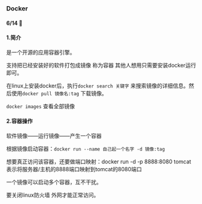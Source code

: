### Docker

#### 6/14   :bullettrain_front:

#### 1.简介

是一个开源的应用容器引擎。

支持把已经安装好的软件打包成镜像  称为容器  其他人想用只需要安装docker运行即可。

在linux上安装docker后，执行`docker search 关键字` 来搜索镜像的详细信息。然后使用`docker pull 镜像名:tag` 下载镜像。

`docker images` 查看全部镜像

#### 2.容器操作

软件镜像——运行镜像——产生一个容器

根据镜像启动容器：`docker run --name 自己起一个名字 -d 镜像:tag`

想要真正访问该容器，还要做端口映射：docker run -d -p 8888:8080 tomcat  表示将服务器/主机的8888端口映射到tomcat的8080端口

一个镜像可以启动多个容器，互不干扰。

要关闭linux防火墙 外网才能正常访问。

























